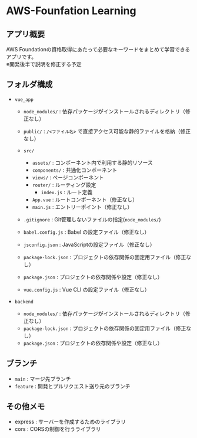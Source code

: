 # AWS-Founfation Learning

## アプリ概要

AWS Foundationの資格取得にあたって必要なキーワードをまとめて学習できるアプリです。  
※開発後半で説明を修正する予定

## フォルダ構成

- `vue_app`
  - `node_modules/` : 依存パッケージがインストールされるディレクトリ（修正なし）  
  - `public/` : `/<ファイル名>` で直接アクセス可能な静的ファイルを格納（修正なし）  
  - `src/`
    - `assets/` : コンポーネント内で利用する静的リソース  
    - `components/` : 共通化コンポーネント  
    - `views/` : ページコンポーネント  
    - `router/` : ルーティング設定  
      - `index.js` : ルート定義  
    - `App.vue` : ルートコンポーネント（修正なし）  
    - `main.js` : エントリーポイント（修正なし）  

  - `.gitignore` : Git管理しないファイルの指定(`node_modules/`)  
  - `babel.config.js` : Babel の設定ファイル（修正なし）  
  - `jsconfig.json` : JavaScriptの設定ファイル（修正なし） 
  - `package-lock.json` : プロジェクトの依存関係の固定用ファイル（修正なし）  
  - `package.json` : プロジェクトの依存関係や設定（修正なし）  
  - `vue.config.js` : Vue CLI の設定ファイル（修正なし）

- `backend`
  - `node_modules/` : 依存パッケージがインストールされるディレクトリ（修正なし） 
  - `package-lock.json` : プロジェクトの依存関係の固定用ファイル（修正なし）  
  - `package.json` : プロジェクトの依存関係や設定（修正なし） 

## ブランチ

- `main` : マージ先ブランチ  
- `feature` : 開発とプルリクエスト送り元のブランチ


## その他メモ
- express : サーバーを作成するためのライブラリ
- cors : CORSの制御を行うライブラリ